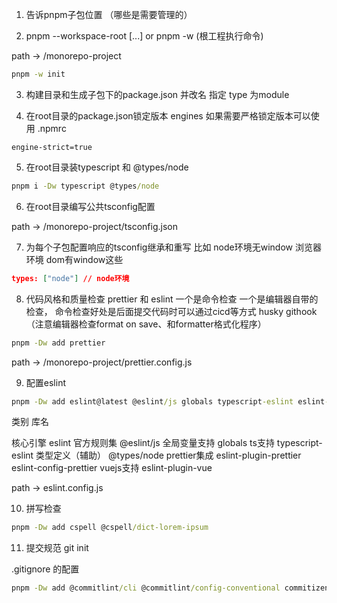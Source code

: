 1. 告诉pnpm子包位置 （哪些是需要管理的）

2. pnpm --workspace-root [...] or pnpm -w (根工程执行命令)

path -> /monorepo-project

```cmd
pnpm -w init
```

3. 构建目录和生成子包下的package.json 并改名 指定 type 为module

4. 在root目录的package.json锁定版本 engines 如果需要严格锁定版本可以使用 .npmrc

```.npmrc
engine-strict=true
```

5. 在root目录装typescript 和 @types/node

```cmd
pnpm i -Dw typescript @types/node
```

6. 在root目录编写公共tsconfig配置

path -> /monorepo-project/tsconfig.json

7. 为每个子包配置响应的tsconfig继承和重写 比如 node环境无window 浏览器环境 dom有window这些

```json
types: ["node"] // node环境
```

8. 代码风格和质量检查 prettier 和 eslint
   一个是命令检查 一个是编辑器自带的检查， 命令检查好处是后面提交代码时可以通过cicd等方式 husky githook （注意编辑器检查format on save、和formatter格式化程序）

```cmd
pnpm -Dw add prettier
```

path -> /monorepo-project/prettier.config.js

9. 配置eslint

```cmd
pnpm -Dw add eslint@latest @eslint/js globals typescript-eslint eslint-plugin-prettier eslint-config-prettier eslint-plugin-vue @types/node

```

类别 库名

核心引擎 eslint
官方规则集 @eslint/js
全局变量支持 globals
ts支持 typescript-eslint
类型定义（辅助） @types/node
prettier集成 eslint-plugin-prettier eslint-config-prettier
vuejs支持 eslint-plugin-vue

path -> eslint.config.js

10. 拼写检查

```cmd
pnpm -Dw add cspell @cspell/dict-lorem-ipsum
```

11. 提交规范
    git init

.gitignore 的配置

```cmd
pnpm -Dw add @commitlint/cli @commitlint/config-conventional commitizen cz-git

```
